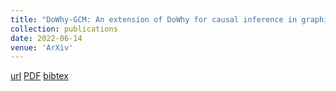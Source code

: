 ```yaml
---
title: "DoWhy-GCM: An extension of DoWhy for causal inference in graphical causal models"
collection: publications
date: 2022-06-14
venue: 'ArXiv'
---
```

[url]([https://proceedings.neurips.cc/paper/2020/hash/205e73579f21c2ed134dbd6ce7e4a1ea-Abstract.html](https://arxiv.org/abs/2206.06821))
[PDF]([https://proceedings.neurips.cc/paper/2020/file/205e73579f21c2ed134dbd6ce7e4a1ea-Paper.pdf](https://arxiv.org/pdf/2206.06821.pdf))
[bibtex](https://scholar.googleusercontent.com/scholar.bib?q=info:U1CRNFZnugUJ:scholar.google.com/&output=citation&scisdr=CgW3jqjqEOPe5pByy6k:AAGBfm0AAAAAYxB006lVmMsmSm7x-4LCGFIKDOqbsQcx&scisig=AAGBfm0AAAAAYxB005FXNEBz5gKov_gGd-E4bDsJ3NFq&scisf=4&ct=citation&cd=-1&hl=en)


```
